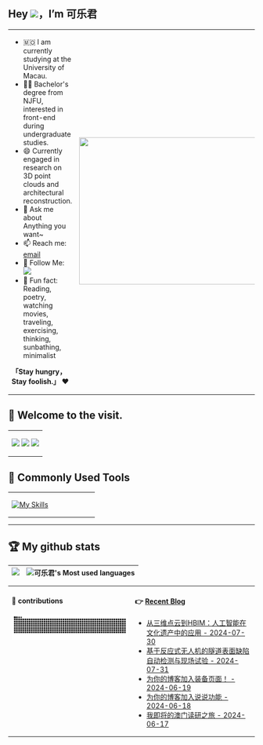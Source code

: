 ## Hey <img src="https://media.giphy.com/media/hvRJCLFzcasrR4ia7z/giphy.gif" width="25px">，I’m 可乐君


<table>
<tr>
<td valign="top"  width="50%">

- 🇲🇴 I am currently studying at the University of Macau.
- 👨‍💻 Bachelor's degree from NJFU, interested in front-end during undergraduate studies.
- 😄 Currently engaged in research on 3D point clouds and architectural reconstruction.
- 💬 Ask me about Anything you want~
- 📫 Reach me: [email](mailto:dereksunmo@163.com)
- 👏 Follow Me: [![](https://img.shields.io/github/followers/sunhaha520?label=follow%20me&style=social)](https://github.com/sunhaha520/)
- 🎣 Fun fact: Reading, poetry, watching movies, traveling, exercising, thinking, sunbathing, minimalist

**「Stay hungry，Stay foolish.」** ❤️
</td>
<td valign="center"  width="100%" height="100%">
<img src="https://github.com/anzhihe/anzhihe/blob/main/.github/workflows/Le%20Petit%20Prince.gif" width="500" height="300">
</td>
</tr>
</table>

## 🤗 Welcome to the visit.
<table>
<tr>
<td valign="top"  width="100%">

[![](https://img.shields.io/badge/%E5%8D%9A%E5%AE%A2-%C2%A0%E5%8F%AF%E4%B9%90%E5%90%9B%E7%9A%84%E4%B8%AA%E4%BA%BA%E4%B8%BB%E9%A1%B5-d7b1bf?logo=Blogger)](https://cola.xiaoayu.ren)
[![](https://img.shields.io/badge/%E5%8D%9A%E5%AE%A2-%C2%A0%E6%80%9D%E6%BD%AE%E5%8D%9A%E5%AE%A2-d7b1bf?logo=Blogger)](https://think.xiaoayu.ren)
[![](https://img.shields.io/badge/%E5%8D%9A%E5%AE%A2-%C2%A0%E5%8F%AF%E4%B9%90%E5%90%9B%E7%9A%84%E5%B0%8F%E7%AB%99-d7b1bf?logo=Blogger)](https://www.xiaoayu.ren)
  
</td>
</tr>
</table>

## 🧰 Commonly Used Tools
<table>
<tr>
<td valign="top"  width="50%">


[![My Skills](https://skillicons.dev/icons?i=github,githubactions,bash,md,vim,vue,pycharm,autocad,notion,matlab,linux,docker,git,gitlab,mongodb,mysql,redis,nginx,vscode,obsidian,wordpress&theme=light)](https://github.com/sunhaha520)

  
</td>
</tr>
</table>


<hr/>

## 🏆 My github stats

|![](https://github-readme-stats.vercel.app/api?username=sunhaha520)|![可乐君's Most used languages](https://github-readme-stats.vercel.app/api/top-langs/?username=sunhaha520&layout=compact&hide_border=true&langs_count=10)|
|-|-|


<table>
<tr>
<td valign="top"  width="50%">

#### 🐍 contributions
![](https://raw.githubusercontent.com/anzhihe/anzhihe/output/github-contribution-grid-snake.svg)
</td>
<td valign="top"  width="50%">

#### 👉 [Recent Blog](https://cola.xiaoayu.ren)


- [从三维点云到HBIM：人工智能在文化遗产中的应用 - 2024-07-30](https://think.xiaoayu.ren/lunwen-week2-005)
- [基于反应式无人机的隧道表面缺陷自动检测与现场试验 - 2024-07-31](https://think.xiaoayu.ren/lunwen-week2-006)
- [为你的博客加入装备页面！ - 2024-06-19](https://cola.xiaoayu.ren/post/zhuangbeiye)
- [为你的博客加入说说功能 - 2024-06-18](https://cola.xiaoayu.ren/post/shuoshuo)
- [我即将的澳门读研之旅 - 2024-06-17](https://cola.xiaoayu.ren/post/umu)
</td>
</tr>
</table>
